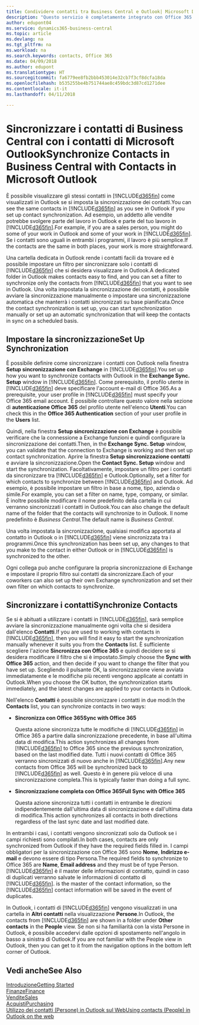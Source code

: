 ```yaml
---
title: Condividere contatti tra Business Central e Outlook| Microsoft Docs
description: "Questo servizio è completamente integrato con Office 365 pertanto è possibile condividere i contatti tra Outlook e Business Central."
author: edupont04
ms.service: dynamics365-business-central
ms.topic: article
ms.devlang: na
ms.tgt_pltfrm: na
ms.workload: na
ms.search.keywords: contacts, Office 365
ms.date: 04/09/2018
ms.author: edupont
ms.translationtype: HT
ms.sourcegitcommit: fa6779ee8fb2bbb453014e32cb7f3cf8dcfa18da
ms.openlocfilehash: b535255be4b751744ae8c459bdc3d87cd1271dee
ms.contentlocale: it-it
ms.lasthandoff: 04/11/2018

---
```

# <a name="synchronize-contacts-in-business-central-with-contacts-in-microsoft-outlook"></a><span data-ttu-id="8bdde-103">Sincronizzare i contatti di Business Central con i contatti di Microsoft Outlook</span><span class="sxs-lookup"><span data-stu-id="8bdde-103">Synchronize Contacts in Business Central with Contacts in Microsoft Outlook</span></span>
<span data-ttu-id="8bdde-104">È possibile visualizzare gli stessi contatti in [!INCLUDE[d365fin](includes/d365fin_md.md)] come visualizzati in Outlook se si imposta la sincronizzazione dei contatti.</span><span class="sxs-lookup"><span data-stu-id="8bdde-104">You can see the same contacts in [!INCLUDE[d365fin](includes/d365fin_md.md)] as you see in Outlook if you set up contact synchronization.</span></span> <span data-ttu-id="8bdde-105">Ad esempio, un addetto alle vendite potrebbe svolgere parte del lavoro in Outlook e parte del tuo lavoro in [!INCLUDE[d365fin](includes/d365fin_md.md)].</span><span class="sxs-lookup"><span data-stu-id="8bdde-105">For example, if you are a sales person, you might do some of your work in Outlook and some of your work in [!INCLUDE[d365fin](includes/d365fin_md.md)].</span></span> <span data-ttu-id="8bdde-106">Se i contatti sono uguali in entrambi i programmi, il lavoro è più semplice.</span><span class="sxs-lookup"><span data-stu-id="8bdde-106">If the contacts are the same in both places, your work is more straightforward.</span></span>  

<span data-ttu-id="8bdde-107">Una cartella dedicata in Outlook rende i contatti facili da trovare ed è possibile impostare un filtro per sincronizzare solo i contatti di [!INCLUDE[d365fin](includes/d365fin_md.md)] che si desidera visualizzare in Outlook.</span><span class="sxs-lookup"><span data-stu-id="8bdde-107">A dedicated folder in Outlook makes contacts easy to find, and you can set a filter to synchronize only the contacts from [!INCLUDE[d365fin](includes/d365fin_md.md)] that you want to see in Outlook.</span></span> <span data-ttu-id="8bdde-108">Una volta impostata la sincronizzazione dei contatti, è possibile avviare la sincronizzazione manualmente o impostare una sincronizzazione automatica che manterrà i contatti sincronizzati su base pianificata.</span><span class="sxs-lookup"><span data-stu-id="8bdde-108">Once the contact synchronization is set up, you can start synchronization manually or set up an automatic synchronization that will keep the contacts in sync on a scheduled basis.</span></span>  

## <a name="set-up-synchronization"></a><span data-ttu-id="8bdde-109">Impostare la sincronizzazione</span><span class="sxs-lookup"><span data-stu-id="8bdde-109">Set Up Synchronization</span></span>
<span data-ttu-id="8bdde-110">È possibile definire come sincronizzare i contatti con Outlook nella finestra **Setup sincronizzazione con Exchange** in [!INCLUDE[d365fin](includes/d365fin_md.md)].</span><span class="sxs-lookup"><span data-stu-id="8bdde-110">You set up how you want to synchronize contacts with Outlook in the **Exchange Sync. Setup** window in [!INCLUDE[d365fin](includes/d365fin_md.md)].</span></span> <span data-ttu-id="8bdde-111">Come prerequisito, il profilo utente in [!INCLUDE[d365fin](includes/d365fin_md.md)] deve specificare l'account e-mail di Office 365.</span><span class="sxs-lookup"><span data-stu-id="8bdde-111">As a prerequisite, your user profile in [!INCLUDE[d365fin](includes/d365fin_md.md)] must specify your Office 365 email account.</span></span> <span data-ttu-id="8bdde-112">È possibile controllare questo valore nella sezione di **autenticazione Office 365** del profilo utente nell'elenco **Utenti**.</span><span class="sxs-lookup"><span data-stu-id="8bdde-112">You can check this in the **Office 365 Authentication** section of your user profile in the **Users** list.</span></span>  

<span data-ttu-id="8bdde-113">Quindi, nella finestra **Setup sincronizzazione con Exchange** è possibile verificare che la connessione a Exchange funzioni e quindi configurare la sincronizzazione dei contatti.</span><span class="sxs-lookup"><span data-stu-id="8bdde-113">Then, in the **Exchange Sync. Setup** window, you can validate that the connection to Exchange is working and then set up contact synchronization.</span></span> <span data-ttu-id="8bdde-114">Aprire la finestra **Setup sincronizzazione contatti** e avviare la sincronizzazione.</span><span class="sxs-lookup"><span data-stu-id="8bdde-114">Open the **Contact Sync. Setup** window and start the synchronization.</span></span> <span data-ttu-id="8bdde-115">Facoltativamente, impostare un filtro per i contatti da sincronizzare tra [!INCLUDE[d365fin](includes/d365fin_md.md)] e Outlook.</span><span class="sxs-lookup"><span data-stu-id="8bdde-115">Optionally, set a filter for which contacts to synchronize between [!INCLUDE[d365fin](includes/d365fin_md.md)] and Outlook.</span></span> <span data-ttu-id="8bdde-116">Ad esempio, è possibile impostare un filtro in base a nome, tipo, azienda o simile.</span><span class="sxs-lookup"><span data-stu-id="8bdde-116">For example, you can set a filter on name, type, company, or similar.</span></span> <span data-ttu-id="8bdde-117">È inoltre possibile modificare il nome predefinito della cartella in cui verranno sincronizzati i contatti in Outlook.</span><span class="sxs-lookup"><span data-stu-id="8bdde-117">You can also change the default name of the folder that the contacts will synchronize to in Outlook.</span></span> <span data-ttu-id="8bdde-118">Il nome predefinito è *Business Central*.</span><span class="sxs-lookup"><span data-stu-id="8bdde-118">The default name is *Business Central*.</span></span>  

<span data-ttu-id="8bdde-119">Una volta impostata la sincronizzazione, qualsiasi modifica apportata al contatto in Outlook o in [!INCLUDE[d365fin](includes/d365fin_md.md)] viene sincronizzata tra i programmi.</span><span class="sxs-lookup"><span data-stu-id="8bdde-119">Once this synchronization has been set up, any changes to that you make to the contact in either Outlook or in [!INCLUDE[d365fin](includes/d365fin_md.md)] is synchronized to the other.</span></span>  

<span data-ttu-id="8bdde-120">Ogni collega può anche configurare la propria sincronizzazione di Exchange e impostare il proprio filtro sui contatti da sincronizzare.</span><span class="sxs-lookup"><span data-stu-id="8bdde-120">Each of your coworkers can also set up their own Exchange synchronization and set their own filter on which contacts to synchronize.</span></span>  

## <a name="synchronize-contacts"></a><span data-ttu-id="8bdde-121">Sincronizzare i contatti</span><span class="sxs-lookup"><span data-stu-id="8bdde-121">Synchronize Contacts</span></span>
<span data-ttu-id="8bdde-122">Se si è abituati a utilizzare i contatti in [!INCLUDE[d365fin](includes/d365fin_md.md)], sarà semplice avviare la sincronizzazione manualmente ogni volta che si desidera dall'elenco **Contatti**.</span><span class="sxs-lookup"><span data-stu-id="8bdde-122">If you are used to working with contacts in [!INCLUDE[d365fin](includes/d365fin_md.md)], then you will find it easy to start the synchronization manually whenever it suits you from the **Contacts** list.</span></span> <span data-ttu-id="8bdde-123">È sufficiente scegliere l'azione **Sincronizza con Office 365** e quindi decidere se si desidera modificare il filtro che si è impostato.</span><span class="sxs-lookup"><span data-stu-id="8bdde-123">Simply choose the **Sync with Office 365** action, and then decide if you want to change the filter that you have set up.</span></span> <span data-ttu-id="8bdde-124">Scegliendo il pulsante OK, la sincronizzazione viene avviata immediatamente e le modifiche più recenti vengono applicate ai contatti in Outlook.</span><span class="sxs-lookup"><span data-stu-id="8bdde-124">When you choose the OK button, the synchronization starts immediately, and the latest changes are applied to your contacts in Outlook.</span></span>  

<span data-ttu-id="8bdde-125">Nell'elenco **Contatti** è possibile sincronizzare i contatti in due modi:</span><span class="sxs-lookup"><span data-stu-id="8bdde-125">In the **Contacts** list, you can synchronize contacts in two ways:</span></span>

* <span data-ttu-id="8bdde-126">**Sincronizza con Office 365**</span><span class="sxs-lookup"><span data-stu-id="8bdde-126">**Sync with Office 365**</span></span>

  <span data-ttu-id="8bdde-127">Questa azione sincronizza tutte le modifiche di [!INCLUDE[d365fin](includes/d365fin_md.md)] in Office 365 a partire dalla sincronizzazione precedente, in base all'ultima data di modifica.</span><span class="sxs-lookup"><span data-stu-id="8bdde-127">This action synchronizes all changes from [!INCLUDE[d365fin](includes/d365fin_md.md)] to Office 365 since the previous synchronization, based on the last modified date.</span></span> <span data-ttu-id="8bdde-128">Tutti i nuovi contatti di Office 365 verranno sincronizzati di nuovo anche in [!INCLUDE[d365fin](includes/d365fin_md.md)].</span><span class="sxs-lookup"><span data-stu-id="8bdde-128">Any new contacts from Office 365 will be synchronized back to [!INCLUDE[d365fin](includes/d365fin_md.md)] as well.</span></span> <span data-ttu-id="8bdde-129">Questo è in genere più veloce di una sincronizzazione completa.</span><span class="sxs-lookup"><span data-stu-id="8bdde-129">This is typically faster than doing a full sync.</span></span>  

* <span data-ttu-id="8bdde-130">**Sincronizzazione completa con Office 365**</span><span class="sxs-lookup"><span data-stu-id="8bdde-130">**Full Sync with Office 365**</span></span>

  <span data-ttu-id="8bdde-131">Questa azione sincronizza tutti i contatti in entrambe le direzioni indipendentemente dall'ultima data di sincronizzazione e dall'ultima data di modifica.</span><span class="sxs-lookup"><span data-stu-id="8bdde-131">This action synchronizes all contacts in both directions regardless of the last sync date and last modified date.</span></span>  

<span data-ttu-id="8bdde-132">In entrambi i casi, i contatti vengono sincronizzati solo da Outlook se i campi richiesti sono compilati.</span><span class="sxs-lookup"><span data-stu-id="8bdde-132">In both cases, contacts are only synchronized from Outlook if they have the required fields filled in.</span></span> <span data-ttu-id="8bdde-133">I campi obbligatori per la sincronizzazione con Office 365 sono **Nome**, **Indirizzo e-mail** e devono essere di tipo Persona.</span><span class="sxs-lookup"><span data-stu-id="8bdde-133">The required fields to synchronize to Office 365 are **Name**, **Email address** and they must be of type Person.</span></span> [!INCLUDE[d365fin](includes/d365fin_md.md)]<span data-ttu-id="8bdde-134"> è il master delle informazioni di contatto, quindi in caso di duplicati verranno salvate le informazioni di contatto di [!INCLUDE[d365fin](includes/d365fin_md.md)].</span><span class="sxs-lookup"><span data-stu-id="8bdde-134"> is the master of the contact information, so the [!INCLUDE[d365fin](includes/d365fin_md.md)] contact information will be saved in the event of duplicates.</span></span>  

<span data-ttu-id="8bdde-135">In Outlook, i contatti di [!INCLUDE[d365fin](includes/d365fin_md.md)] vengono visualizzati in una cartella in **Altri contatti** nella visualizzazione **Persone**.</span><span class="sxs-lookup"><span data-stu-id="8bdde-135">In Outlook, the contacts from [!INCLUDE[d365fin](includes/d365fin_md.md)] are shown in a folder under **Other contacts** in the **People**  view.</span></span> <span data-ttu-id="8bdde-136">Se non si ha familiarità con la vista Persone in Outlook, è possibile accedervi dalle opzioni di spostamento nell'angolo in basso a sinistra di Outlook.</span><span class="sxs-lookup"><span data-stu-id="8bdde-136">If you are not familiar with the People view in Outlook, then you can get to it from the navigation options in the bottom left corner of Outlook.</span></span>  

## <a name="see-also"></a><span data-ttu-id="8bdde-137">Vedi anche</span><span class="sxs-lookup"><span data-stu-id="8bdde-137">See Also</span></span>
[<span data-ttu-id="8bdde-138">Introduzione</span><span class="sxs-lookup"><span data-stu-id="8bdde-138">Getting Started</span></span>](product-get-started.md)  
[<span data-ttu-id="8bdde-139">Finanze</span><span class="sxs-lookup"><span data-stu-id="8bdde-139">Finance</span></span>](finance.md)  
[<span data-ttu-id="8bdde-140">Vendite</span><span class="sxs-lookup"><span data-stu-id="8bdde-140">Sales</span></span>](sales-manage-sales.md)  
[<span data-ttu-id="8bdde-141">Acquisti</span><span class="sxs-lookup"><span data-stu-id="8bdde-141">Purchasing</span></span>](purchasing-manage-purchasing.md)  
[<span data-ttu-id="8bdde-142">Utilizzo dei contatti (Persone) in Outlook sul Web</span><span class="sxs-lookup"><span data-stu-id="8bdde-142">Using contacts (People) in Outlook on the web</span></span>](https://support.office.com/en-us/article/Using-contacts-People-in-Outlook-on-the-web-1e3438c7-26b2-420c-87de-3cea9d31b5cb?appver=OWB150)  

